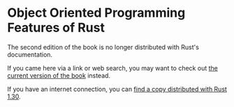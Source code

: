 # Object Oriented Programming Features of Rust

The second edition of the book is no longer distributed with Rust's documentation.

If you came here via a link or web search, you may want to check out [the current
version of the book](../ch17-00-oop.md) instead.

If you have an internet connection, you can [find a copy distributed with
Rust
1.30](https://doc.rust-lang.org/1.30.0/book/second-edition/ch17-00-oop.html).